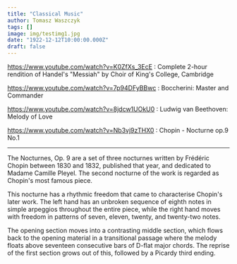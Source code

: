 ```yaml
---
title: "Classical Music"
author: Tomasz Waszczyk
tags: []
image: img/testimg1.jpg
date: "1922-12-12T10:00:00.000Z"
draft: false
---
```



https://www.youtube.com/watch?v=K0ZfXs_3EcE : Complete 2-hour rendition of Handel's "Messiah" by Choir of King's College, Cambridge

https://www.youtube.com/watch?v=7p94DFyBBwc : Boccherini: Master and Commander

https://www.youtube.com/watch?v=8jdcw1UOkU0 : Ludwig van Beethoven: Melody of Love

https://www.youtube.com/watch?v=Nb3vj9zTHX0 : Chopin - Nocturne op.9 No.1

---

The Nocturnes, Op. 9 are a set of three nocturnes written by Frédéric Chopin between 1830 and 1832, published that year, and dedicated to Madame Camille Pleyel. The second nocturne of the work is regarded as Chopin's most famous piece.

This nocturne has a rhythmic freedom that came to characterise Chopin's later work. The left hand has an unbroken sequence of eighth notes in simple arpeggios throughout the entire piece, while the right hand moves with freedom in patterns of seven, eleven, twenty, and twenty-two notes.

The opening section moves into a contrasting middle section, which flows back to the opening material in a transitional passage where the melody floats above seventeen consecutive bars of D-flat major chords. The reprise of the first section grows out of this, followed by a Picardy third ending.
